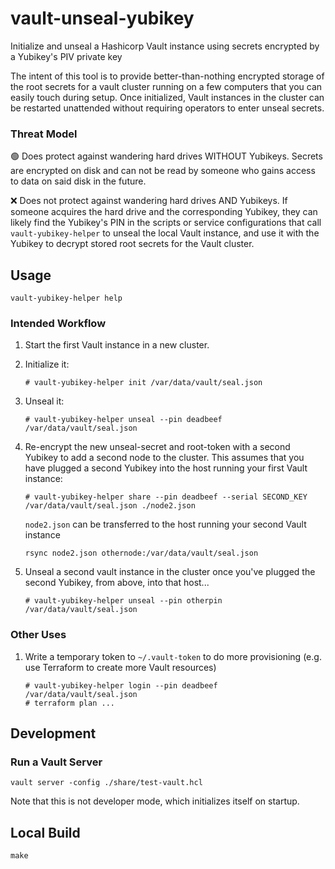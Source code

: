 vault-unseal-yubikey
====================

Initialize and unseal a Hashicorp Vault instance using secrets encrypted by a Yubikey's PIV private key

The intent of this tool is to provide better-than-nothing encrypted storage of the root secrets for a vault cluster running on a few computers that you can easily touch during setup. Once initialized, Vault instances in the cluster can be restarted unattended without requiring operators to enter unseal secrets.

### Threat Model

🟢 Does protect against wandering hard drives WITHOUT Yubikeys. Secrets are encrypted on disk and can not be read by someone who gains access to data on said disk in the future.

❌ Does not protect against wandering hard drives AND Yubikeys. If someone acquires the hard drive and the corresponding Yubikey, they can likely find the Yubikey's PIN in the scripts or service configurations that call `vault-yubikey-helper` to unseal the local Vault instance, and use it with the Yubikey to decrypt stored root secrets for the Vault cluster.

## Usage

```
vault-yubikey-helper help
```

### Intended Workflow

1. Start the first Vault instance in a new cluster.
1. Initialize it:

    ```
    # vault-yubikey-helper init /var/data/vault/seal.json
    ```

1. Unseal it:

    ```
    # vault-yubikey-helper unseal --pin deadbeef /var/data/vault/seal.json
    ```

1. Re-encrypt the new unseal-secret and root-token with a second Yubikey to add a second node to the cluster. This assumes that you have plugged a second Yubikey into the host running your first Vault instance:

    ```
    # vault-yubikey-helper share --pin deadbeef --serial SECOND_KEY /var/data/vault/seal.json ./node2.json
    ```

    `node2.json` can be transferred to the host running your second Vault instance

    ```
    rsync node2.json othernode:/var/data/vault/seal.json
    ```

1. Unseal a second vault instance in the cluster once you've plugged the second Yubikey, from above, into that host...

    ```
    # vault-yubikey-helper unseal --pin otherpin /var/data/vault/seal.json
    ```

### Other Uses

1. Write a temporary token to `~/.vault-token` to do more provisioning (e.g. use Terraform to create more Vault resources)
    ```
    # vault-yubikey-helper login --pin deadbeef /var/data/vault/seal.json
    # terraform plan ...
    ```

## Development

### Run a Vault Server

```
vault server -config ./share/test-vault.hcl
```

Note that this is not developer mode, which initializes itself on startup.

## Local Build

```
make
```
